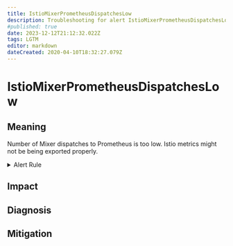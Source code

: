 ```yaml
---
title: IstioMixerPrometheusDispatchesLow
description: Troubleshooting for alert IstioMixerPrometheusDispatchesLow
#published: true
date: 2023-12-12T21:12:32.022Z
tags: LGTM
editor: markdown
dateCreated: 2020-04-10T18:32:27.079Z
---
```


# IstioMixerPrometheusDispatchesLow

## Meaning
[//]: # "Short paragraph that explains what the alert means"
Number of Mixer dispatches to Prometheus is too low. Istio metrics might not be being exported properly.

<details>
  <summary>Alert Rule</summary>

  ```yaml
alert: IstioMixerPrometheusDispatchesLow
expr: sum(rate(mixer_runtime_dispatches_total{adapter=~"prometheus"}[1m])) < 180
for: 1m
labels:
    severity: warning
annotations:
    summary: Istio Mixer Prometheus dispatches low (instance {{ $labels.instance }})
    description: |-
        Number of Mixer dispatches to Prometheus is too low. Istio metrics might not be being exported properly.
          VALUE = {{ $value }}
          LABELS = {{ $labels }}
    runbook: https://github.com/srerun/prometheus-alerts/content/runbooks/IstioMixerPrometheusDispatchesLow

  ```
</details>


## Impact
[//]: # "What could / will happen if the alert is not addressed"



## Diagnosis
[//]: # "Steps to take to identify the cause of the problem"



## Mitigation
[//]: # "The steps necessary to resolve the alert"
